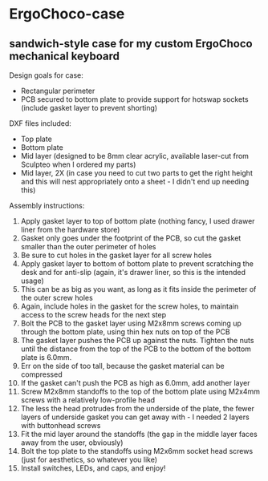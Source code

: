 # ErgoChoco-case
## sandwich-style case for my custom ErgoChoco mechanical keyboard

Design goals for case:    
* Rectangular perimeter
* PCB secured to bottom plate to provide support for hotswap sockets (include gasket layer to prevent shorting)

DXF files included:
* Top plate
* Bottom plate
* Mid layer (designed to be 8mm clear acrylic, available laser-cut from Sculpteo when I ordered my parts)
* Mid layer, 2X (in case you need to cut two parts to get the right height and this will nest appropriately onto a sheet - I didn't end up needing this)

Assembly instructions:
1. Apply gasket layer to top of bottom plate (nothing fancy, I used drawer liner from the hardware store)
  1. Gasket only goes under the footprint of the PCB, so cut the gasket smaller than the outer perimeter of holes
  1. Be sure to cut holes in the gasket layer for all screw holes
1. Apply gasket layer to bottom of bottom plate to prevent scratching the desk and for anti-slip (again, it's drawer liner, so this is the intended usage)
  1. This can be as big as you want, as long as it fits inside the perimeter of the outer screw holes
  1. Again, include holes in the gasket for the screw holes, to maintain access to the screw heads for the next step
1. Bolt the PCB to the gasket layer using M2x8mm screws coming up through the bottom plate, using thin hex nuts on top of the PCB
1. The gasket layer pushes the PCB up against the nuts. Tighten the nuts until the distance from the top of the PCB to the bottom of the bottom plate is 6.0mm.
  1. Err on the side of too tall, because the gasket material can be compressed
  1. If the gasket can't push the PCB as high as 6.0mm, add another layer
1. Screw M2x8mm standoffs to the top of the bottom plate using M2x4mm screws with a relatively low-profile head
  1. The less the head protrudes from the underside of the plate, the fewer layers of underside gasket you can get away with - I needed 2 layers with buttonhead screws
1. Fit the mid layer around the standoffs (the gap in the middle layer faces away from the user, obviously)
1. Bolt the top plate to the standoffs using M2x6mm socket head screws (just for aesthetics, so whatever you like)
1. Install switches, LEDs, and caps, and enjoy!
